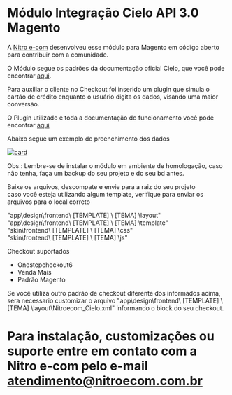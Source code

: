 # Módulo Integração Cielo API 3.0 Magento
A <a href="https://www.nitroecom.com.br">Nitro e-com<a/> desenvolveu esse módulo para Magento em código aberto para contribuir com a comunidade.

O Módulo segue os padrões da documentação oficial Cielo, que você pode encontrar <a href="https://developercielo.github.io/Webservice-3.0/">aqui</a>.

Para auxiliar o cliente no Checkout foi inserido um plugin que simula o cartão de crédito enquanto o usuário digita os dados, visando uma maior conversão.

O Plugin utilizado e toda a documentação do funcionamento você pode encontrar <a href="https://github.com/jessepollak/card">aqui</a>

Abaixo segue um exemplo de preenchimento dos dados<p>
<a href="https://camo.githubusercontent.com/312e819c130acb5d17a5a8568c4ae6c315210dac/687474703a2f2f692e696d6775722e636f6d2f71473354656e4f2e676966" target="_blank"><img src="https://camo.githubusercontent.com/312e819c130acb5d17a5a8568c4ae6c315210dac/687474703a2f2f692e696d6775722e636f6d2f71473354656e4f2e676966" alt="card" data-canonical-src="http://i.imgur.com/qG3TenO.gif" style="max-width:100%;"></a>

Obs.: Lembre-se de instalar o módulo em ambiente de homologação, caso não tenha, faça um backup do seu projeto e do seu bd antes.

Baixe os arquivos, descompate e envie para a raiz do seu projeto<br>
caso você esteja utilizando algum template, verifique para enviar os arquivos para o local correto

"app\design\frontend\ [TEMPLATE] \ [TEMA] \layout"<br>
"app\design\frontend\ [TEMPLATE] \ [TEMA] \template"<br>
"skin\frontend\ [TEMPLATE] \ [TEMA] \css"<br>
"skin\frontend\ [TEMPLATE] \ [TEMA] \js"<br>

Checkout suportados
- Onestepcheckout6
- Venda Mais
- Padrão Magento

Se você utiliza outro padrão de checkout diferente dos informados acima, sera necessario customizar o arquivo
"app\design\frontend\ [TEMPLATE] \ [TEMA] \layout\Nitroecom_Cielo.xml" informando o block do seu checkout.

# Para instalação, customizações ou suporte entre em contato com a Nitro e-com pelo e-mail atendimento@nitroecom.com.br
